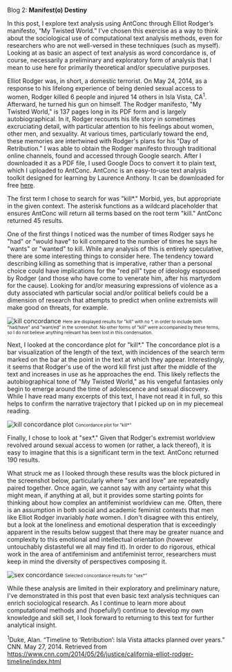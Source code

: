 Blog 2: **Manifest(o) Destiny**

In this post, I explore text analysis using AntConc through Elliot Rodger’s manifesto, “My Twisted World.” I've chosen this exercise as a way to think about the sociological use of computational text analysis methods, even for researchers who are not well-versed in these techniques (such as myself). Looking at as basic an aspect of text analysis as word concordance is, of course, necessarily a preliminary and exploratory form of analysis that I mean to use here for primarily theoretical and/or speculative purposes.

Elliot Rodger was, in short, a domestic terrorist. On May 24, 2014, as a response to his lifelong experience of being denied sexual access to women, Rodger killed 6 people and injured 14 others in Isla Vista, CA<sup>1</sup>. Afterward, he turned his gun on himself. The Rodger manifesto, "My Twisted World," is 137 pages long in its PDF form and is largely autobiographical. In it, Rodger recounts his life story in sometimes excruciating detail, with particular attention to his feelings about women, other men, and sexuality. At various times, particularly toward the end, these memories are intertwined with Rodger's plans for his "Day of Retribution." I was able to obtain the Rodger manifesto through traditional online channels, found and accessed through Google search. After I downloaded it as a PDF file, I used Google Docs to convert it to plain text, which I uploaded to AntConc. AntConc is an easy-to-use text analysis toolkit designed for learning by Laurence Anthony. It can be downloaded for free [here](https://www.laurenceanthony.net/software/antconc/).

The first term I chose to search for was "kill*." Morbid, yes, but appropriate in the given context. The asterisk functions as a wildcard placeholder that ensures AntConc will return all terms based on the root term "kill." AntConc returned 45 results.

One of the first things I noticed was the number of times Rodger says he "had" or "would have" to kill compared to the number of times he says he "wants" or "wanted" to kill. While any analysis of this is entirely speculative, there are some interesting things to consider here. The tendency toward describing killing as something that is imperative, rather than a personal choice could have implications for the "red pill" type of ideology espoused by Rodger (and those who have come to venerate him, after his martyrdom for the cause). Looking for and/or measuring expressions of violence as a duty associated wth particular social and/or political beliefs could be a dimension of research that attempts to predict when online extremists will make good on threats, for example.

![kill concordance](killconcordance.png)
<font size="1">Here are displayed results for "kill" with no *, in order to include both "had/have" and "want/ed" in the screenshot. No other forms of "kill" were accompanied by these terms, so I do not believe anything relevant has been lost in this condensation.</font>

Next, I looked at the concordance plot for "kill*." The concordance plot is a bar visualization of the length of the text, with incidences of the search term marked on the bar at the point in the text at which they appear. Interestingly, it seems that Rodger's use of the word kill first just after the middle of the text and increases in use as he approaches the end. This likely reflects the autobiographical tone of "My Twisted World," as his vengeful fantasies only begin to emerge around the time of adolescence and sexual discovery. While I have read many excerpts of this text, I have not read it in full, so this helps to confirm the narrative trajectory that I picked up on in my piecemeal reading.

![kill concordance plot](killconcordanceplot.png)
<font size="1">Concordance plot for "kill*"</font>

Finally, I chose to look at "sex*." Given that Rodger's extremist worldview revolved around sexual access to women (or rather, a lack thereof), it is easy to imagine that this is a significant term in the text. AntConc returned 190 results.
 
What struck me as I looked through these results was the block pictured in the screenshot below, particularly where "sex and love" are repeatedly paired together. Once again, we cannot say with any certainty what this might mean, if anything at all, but it provides some starting points for thinking about how complex an antifeminist worldview can me. Often, there is an assumption in both social and academic feminist contexts that men like Elliot Rodger invariably *hate* women. I don't disagree with this entirely, but a look at the loneliness and emotional desperation that is exceedingly apparent in the results below suggest that there may be greater nuance and complexity to this emotional and intellectual orientation (however untouchably distasteful we all may find it). In order to do rigorous, ethical work in the area of antifeminism and antifeminist terror, researchers must keep in mind the diversity of perspectives composing it.
 
![sex concordance](sexandloveconcordance.png)
<font size="1">Selected concordance results for "sex*"</font>

While these analysis are limited in their exploratory and preliminary nature, I've demonstrated in this post that even basic text analysis techniques can enrich sociological research. As I continue to learn more about computational methods and (hopefully!) continue to develop my own knowledge and skill set, I look forward to returning to this text for further analytical insight.



























<sup>1</sup>Duke, Alan. “Timeline to ‘Retribution’: Isla Vista attacks planned over years.” CNN. May 27, 2014. Retrieved from https://www.cnn.com/2014/05/26/justice/california-elliot-rodger-timeline/index.html 
